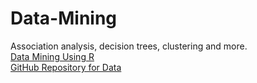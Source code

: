 # Data-Mining
Association analysis, decision trees, clustering and more.  
[Data Mining Using R](https://sjsimmo2.github.io/DataMining-Fall/)  
[GitHub Repository for Data](https://github.com/sjsimmo2/DataMining-Fall)
